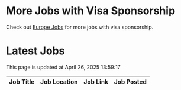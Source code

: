 # More Jobs with Visa Sponsorship

Check out [Europe Jobs](https://github.com/sureshparimi/europejobs#latest-jobs) for more jobs with visa sponsorship.

# Latest Jobs

This page is updated at April 26, 2025 13:59:17

| Job Title | Job Location | Job Link | Job Posted |
| --- | --- | --- | --- |
